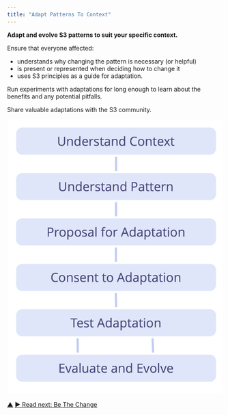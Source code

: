 ```yaml
---
title: "Adapt Patterns To Context"
---
```



**Adapt and evolve S3 patterns to suit your specific context.**

Ensure that everyone affected:

-   understands why changing the pattern is necessary (or helpful)
-   is present or represented when deciding how to change it
-   uses S3 principles as a guide for adaptation.

Run experiments with adaptations for long enough to learn about the benefits and any potential pitfalls.

Share valuable adaptations with the S3 community.

![Phases of adapting patterns to a specific context](img/process/adapt-pattern-to-context.png)



<div class="bottom-nav">
<a href="bringing-in-s3.html" title="Up: Bringing in S3">▲</a> <a href="be-the-change.html" title="Read next: Be The Change">▶ Read next: Be The Change</a>
</div>


<script type="text/javascript">
Mousetrap.bind('g n', function() {
    window.location.href = 'be-the-change.html';
    return false;
});
</script>

